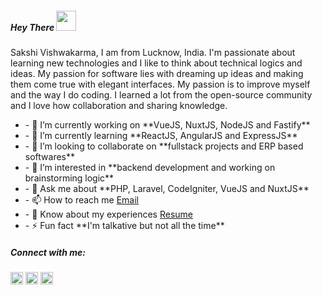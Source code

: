 <h5 class="fw-bold">Hey There <img src="https://c.tenor.com/yWSRmymbuBkAAAAM/waving-hi.gif" alt="" width="32px" /></h5>
<p class="fw-bold"> Sakshi Vishwakarma, I am from Lucknow, India. I'm passionate about learning new technologies and I like to think about technical logics and ideas. My passion for software lies with dreaming up ideas and making them come true with elegant interfaces. My
    passion is to improve myself and the way I do coding. I learned a lot from the open-source community and I love how collaboration and sharing knowledge.</p>
<ul class="list-unstyled">
    <li>- 🔭 I’m currently working on **VueJS, NuxtJS, NodeJS and Fastify** </li>
    <li>- 🌱 I’m currently learning **ReactJS, AngularJS and ExpressJS** </li>
    <li>- 👯 I’m looking to collaborate on **fullstack projects and ERP based softwares** </li>
    <li>- 🤝 I’m interested in **backend development and working on brainstorming logic** </li>
    <li>- 💬 Ask me about **PHP, Laravel, CodeIgniter, VueJS and NuxtJS** </li>
    <li>- 📫 How to reach me <a role="button" href="mailto:sakshivishwakarma1411@gmail.com">Email</a></li>
    <li>- 📄 Know about my experiences <a href="https://docs.google.com/document/d/1GP9sEJEJS-P-V9ewt-U8GqCTsz5EmtDk15QwpyPOThc/edit">Resume</a></li>
    <li>- ⚡ Fun fact **I'm talkative but not all the time**</li>
</ul>
<h5 align="left">Connect with me:</h5>
<p align="left">
    <a href="https://linkedin.com/in/https://www.linkedin.com/in/sakshi-vishwakarma-a802931b3" target="blank"><img align="center" src="https://raw.githubusercontent.com/rahuldkjain/github-profile-readme-generator/master/src/images/icons/Social/linked-in-alt.svg" alt="https://www.linkedin.com/in/sakshi-vishwakarma-a802931b3" height="20" width="20" /></a>
    <a href="https://fb.com/https://www.facebook.com/profile.php?id=100024848829611" target="blank"><img align="center" src="https://raw.githubusercontent.com/rahuldkjain/github-profile-readme-generator/master/src/images/icons/Social/facebook.svg" alt="https://www.facebook.com/profile.php?id=100024848829611" height="20" width="20" /></a>
    <a href="https://instagram.com/https://www.instagram.com/sakshivishwakarma22/" target="blank"><img align="center" src="https://raw.githubusercontent.com/rahuldkjain/github-profile-readme-generator/master/src/images/icons/Social/instagram.svg" alt="https://www.instagram.com/sakshivishwakarma22/" height="20" width="20" /></a>
</p>
